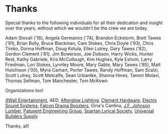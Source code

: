 <!-- title: Thanks -->
<!-- categories: pages -->
<!-- tags: thanks,kudos -->
<!-- published: 2017-06-06T22:30:00-05:00 -->
<!-- updated: 2017-11-15T09:30:00-05:00 -->
<!-- summary: Special thanks to the following individuals for all their dedication and insight over the years, without which we wouldn't be the crew we are today. -->

# Thanks

Special thanks to the following individuals for all their dedication and insight over the years, without which we wouldn't be the crew we are today.
 
Adam Stovall ('16),
Angela Germanos ('74),
Brandon Eckstorm,
Brett Tawes ('91),
Brian Bolly,
Bruce Blackman,
Cam Stokes,
Chris Doyle ('93),
Chris Timko,
Donna Hoffman,
Doug Kotula,
Ellen Lutrey,
Gary Tawes ('82),
Gordon Clement ('81),
Jim Bowersox,
Joe Dobson,
Harry Wicks,
Hunter Reid,
Kathy Gabriele,
Kris McCullough,
Kim Hughes,
Kyle Eshom,
Larry Friedman,
Lori Stokes,
Lynnley Moore,
Mary Gable,
Mary Tawes ('85),
Matt Hutchison ('00),
Myra Carhart,
Porter Tawes,
Randy Hoffman,
Sam Scalzi,
Scott Lutrey,
Scott Metcalfe,
Sean Urbantke,
Shanna Hines,
Tammi Molavi,
Thomas Sellman,
Tom Manchester,
Tom McKown
 
Organizations too!
 
[4Wall Entertainment](https://www.4wall.com/),
AED,
[Afterglow Lighting](http://www.afterglowlighting.net/),
[Clement Hardware](http://clementhardware.com/),
[Electro Sound Systems](http://www.electrosoundsystems.com/),
[Falcon Drama Boosters](http://www.sphsdrama.com/boosters.html),
Gina's Cantina,
[J.F. Johnson Lumber](http://www.johnsonlumberco.com),
[Patuxent Engineering Group](http://www.patuxentengineering.com/),
[Spartan Lyrical Society](http://www.spmssings.org/),
[Universal Builders Supply](http://www.ubs1.com/)

Thanks, all!

<!-- EOF -->
